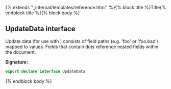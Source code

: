 {% extends "_internal/templates/reference.html" %}{% block title %}Title{% endblock title %}{% block body %}
## UpdateData interface

Update data (for use with ) consists of field paths (e.g. 'foo' or 'foo.baz') mapped to values. Fields that contain dots reference nested fields within the document.

<b>Signature:</b>

```typescript
export declare interface UpdateData 
```
{% endblock body %}
